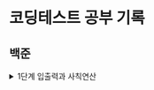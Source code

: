 # 코딩테스트 공부 기록

## 백준

<details>
  <summary>1단계 입출력과 사칙연산</summary>

- [2557 Hello World]()
- [1000 A+B]()
- [1001 A-B]()
- [10998 AxB]()
- [1008 A/B]()
- [10869 사칙연산]()
- [10926 ??!]()
- [18108 1998년생인 내가 태국에서는 2541년생?!]()
- [10430 나머지]()
- [11382 꼬마 정민]()
- [10171 고양이]()
- [10172 개]()
</details>